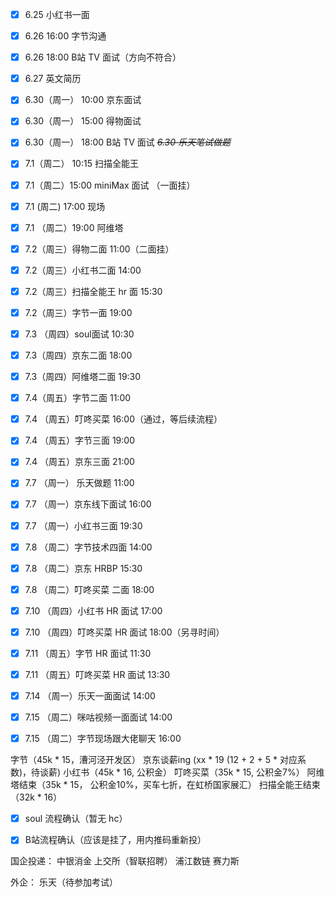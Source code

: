 - [x] 6.25 小红书一面 
- [x] 6.26 16:00 字节沟通
- [x] 6.26 18:00 B站 TV 面试（方向不符合）
- [x] 6.27 英文简历

- [x] 6.30（周一） 10:00 京东面试
- [x] 6.30（周一） 15:00 得物面试
- [x] 6.30（周一） 18:00 B站 TV 面试
~~*6.30 乐天笔试做题*~~

- [x] 7.1（周二） 10:15 扫描全能王
- [x] 7.1（周二）15:00 miniMax 面试 （一面挂）
- [x] 7.1 (周二) 17:00 现场
- [x] 7.1 （周二）19:00 阿维塔

- [x] 7.2（周三）得物二面 11:00（二面挂）
- [x] 7.2（周三）小红书二面 14:00
- [x] 7.2（周三）扫描全能王 hr 面 15:30
- [x] 7.2（周三）字节一面 19:00

- [x] 7.3 （周四）soul面试 10:30
- [x] 7.3（周四）京东二面 18:00
- [x] 7.3（周四）阿维塔二面 19:30

- [x] 7.4（周五）字节二面 11:00
- [x] 7.4 （周五）叮咚买菜 16:00（通过，等后续流程）

- [x] 7.4 （周五）字节三面 19:00
- [x] 7.4 （周五）京东三面 21:00

- [x] 7.7 （周一） 乐天做题 11:00
- [x] 7.7 （周一）京东线下面试 16:00
- [x] 7.7 （周一）小红书三面 19:30

- [x] 7.8 （周二）字节技术四面 14:00
- [x] 7.8 （周二）京东 HRBP 15:30
- [x] 7.8 （周二）叮咚买菜 二面 18:00

- [x] 7.10 （周四）小红书 HR 面试 17:00
- [x] 7.10 （周四）叮咚买菜 HR 面试 18:00（另寻时间）

- [x]  7.11 （周五）字节 HR 面试 11:30
- [x]  7.11 （周五）叮咚买菜 HR 面试 13:30

 - [x] 7.14 （周一）乐天一面面试 14:00

- [x] 7.15 （周二）咪咕视频一面面试 14:00
- [x] 7.15 （周二）字节现场跟大佬聊天 16:00

字节（45k * 15，漕河泾开发区）
京东谈薪ing (xx  * 19 (12 + 2 + 5 * 对应系数)，待谈薪)
小红书（45k * 16, 公积金）
叮咚买菜（35k * 15, 公积金7%）
阿维塔结束（35k * 15， 公积金10%，买车七折，在虹桥国家展汇）
扫描全能王结束 （32k * 16）

- [x] soul 流程确认（暂无 hc）
- [x] B站流程确认（应该是挂了，用内推码重新投）


国企投递：
中银消金
上交所（智联招聘）
浦江数链
赛力斯

外企：
乐天（待参加考试）